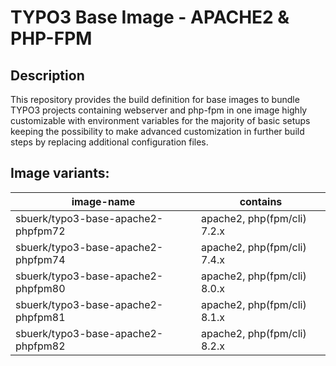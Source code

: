 # TYPO3 Base Image - APACHE2 & PHP-FPM

## Description

This repository provides the build definition for base images
to bundle TYPO3 projects containing webserver and php-fpm in
one image highly customizable with environment variables for
the majority of basic setups keeping the possibility to make
advanced customization in further build steps by replacing
additional configuration files.

## Image variants:

| image-name                         | contains                    |
|------------------------------------|-----------------------------|
| sbuerk/typo3-base-apache2-phpfpm72 | apache2, php(fpm/cli) 7.2.x |
| sbuerk/typo3-base-apache2-phpfpm74 | apache2, php(fpm/cli) 7.4.x |
| sbuerk/typo3-base-apache2-phpfpm80 | apache2, php(fpm/cli) 8.0.x |
| sbuerk/typo3-base-apache2-phpfpm81 | apache2, php(fpm/cli) 8.1.x |
| sbuerk/typo3-base-apache2-phpfpm82 | apache2, php(fpm/cli) 8.2.x |


